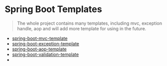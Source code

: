 # Spring Boot Templates

> The whole project contains many templates, including mvc, exception handle, aop and will add more template for using in the future.



* [spring-boot-mvc-template](https://github.com/clayclayclay/spring-boot-templates/tree/master/spring-boot-mvc-template)
* [spring-boot-exception-template](https://github.com/clayclayclay/spring-boot-templates/tree/master/spring-boot-exception-template)
* [spring-boot-aop-template](https://github.com/clayclayclay/spring-boot-templates/tree/master/spring-boot-aop-template)
* [spring-boot-validation-template](https://github.com/clayclayclay/spring-boot-templates/tree/master/spring-boot-validation-template)
* 


